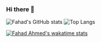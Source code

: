 ### Hi there 👋

<!--
**fahadahmed/fahadahmed** is a ✨ _special_ ✨ repository because its `README.md` (this file) appears on your GitHub profile.

Here are some ideas to get you started:

- 🔭 I’m currently working on ...
- 🌱 I’m currently learning ...
- 👯 I’m looking to collaborate on ...
- 🤔 I’m looking for help with ...
- 💬 Ask me about ...
- 📫 How to reach me: ...
- 😄 Pronouns: ...
- ⚡ Fun fact: ...
-->
![Fahad's GitHub stats](https://github-readme-stats.vercel.app/api?username=fahadahmed)
![Top Langs](https://github-readme-stats.vercel.app/api/top-langs/?username=fahadahmed&exclude_repo=docker-wordpress,XSell)

[![Fahad Ahmed's wakatime stats](https://github-readme-stats.vercel.app/api/wakatime?username=fahadahmed)](https://wakatime.com/@fahadahmed)


